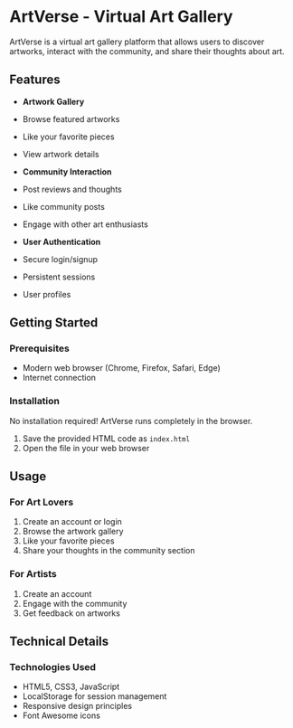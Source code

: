 # ArtVerse - Virtual Art Gallery


ArtVerse is a virtual art gallery platform that allows users to discover artworks, interact with the community, and share their thoughts about art.

## Features

-  **Artwork Gallery**
  - Browse featured artworks
  - Like your favorite pieces
  - View artwork details

-  **Community Interaction**
  - Post reviews and thoughts
  - Like community posts
  - Engage with other art enthusiasts

-  **User Authentication**
  - Secure login/signup
  - Persistent sessions
  - User profiles

## Getting Started

### Prerequisites
- Modern web browser (Chrome, Firefox, Safari, Edge)
- Internet connection

### Installation
No installation required! ArtVerse runs completely in the browser.

1. Save the provided HTML code as `index.html`
2. Open the file in your web browser

## Usage

### For Art Lovers
1. Create an account or login
2. Browse the artwork gallery
3. Like your favorite pieces
4. Share your thoughts in the community section

### For Artists
1. Create an account
2. Engage with the community
3. Get feedback on artworks

## Technical Details

### Technologies Used
- HTML5, CSS3, JavaScript
- LocalStorage for session management
- Responsive design principles
- Font Awesome icons
